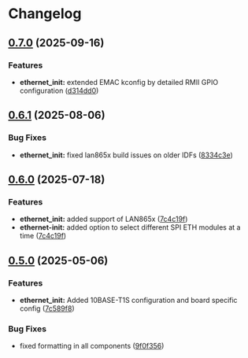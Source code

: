 # Changelog

## [0.7.0](https://github.com/espressif/esp-eth-drivers/compare/ethernet_init@v0.6.1...ethernet_init@v0.7.0) (2025-09-16)


### Features

* **ethernet_init:** extended EMAC kconfig by detailed RMII GPIO configuration ([d314dd0](https://github.com/espressif/esp-eth-drivers/commit/d314dd059dc5ac12f2e30b44919ff06d2aec3c65))

## [0.6.1](https://github.com/espressif/esp-eth-drivers/compare/ethernet_init@v0.6.0...ethernet_init@v0.6.1) (2025-08-06)


### Bug Fixes

* **ethernet_init:** fixed lan865x build issues on older IDFs ([8334c3e](https://github.com/espressif/esp-eth-drivers/commit/8334c3e9cc87618ddc49d0f6c00ef20f7e945ce9))

## [0.6.0](https://github.com/espressif/esp-eth-drivers/compare/ethernet_init@v0.5.0...ethernet_init@v0.6.0) (2025-07-18)


### Features

* **ethernet_init:** added support of LAN865x ([7c4c19f](https://github.com/espressif/esp-eth-drivers/commit/7c4c19fe6a942afd2db56a44c064ad1a9ef4d8a2))
* **ethernet-init:** added option to select different SPI ETH modules at a time ([7c4c19f](https://github.com/espressif/esp-eth-drivers/commit/7c4c19fe6a942afd2db56a44c064ad1a9ef4d8a2))

## [0.5.0](https://github.com/espressif/esp-eth-drivers/compare/ethernet_init@v0.4.0...ethernet_init@v0.5.0) (2025-05-06)


### Features

* **ethernet_init:** Added 10BASE-T1S configuration and board specific config ([7c589f8](https://github.com/espressif/esp-eth-drivers/commit/7c589f8dcf5a9852922927a410c55a0f295c9ad7))


### Bug Fixes

* fixed formatting in all components ([9f0f356](https://github.com/espressif/esp-eth-drivers/commit/9f0f356a4b1402c6c19787619288e0f84310464a))
